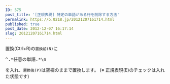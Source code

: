 ```yaml
---
ID: 575
post_title: '[正規表現] 特定の単語がある行を削除する方法'
permalink: https://b.0218.jp/20121207161714.html
published: true
post_date: 2012-12-07 16:17:14
slug: 20121207161714.html
---
```

<!--more-->

置換(Ctrl+R)の<code>置換前(N)</code>に
<pre>^.*任意の単語.*\n</pre>
を入れ、<code>置換後(P)</code>は空欄のままで置換します。
<span class="text-muted">(※ 正規表現(E)のチェックは入れた状態です)</span>